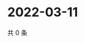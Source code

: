 # 2022-03-11

共 0 条

<!-- BEGIN WEIBO -->
<!-- 最后更新时间 Fri Mar 11 2022 14:02:24 GMT+0800 (China Standard Time) -->

<!-- END WEIBO -->
